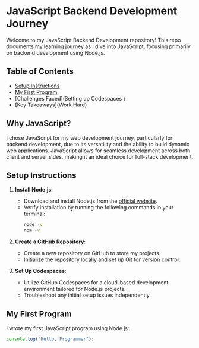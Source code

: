 # JavaScript Backend Development Journey

Welcome to my JavaScript Backend Development repository! This repo documents my learning journey as I dive into JavaScript, focusing primarily on backend development using Node.js.

## Table of Contents

- [Setup Instructions](#setup-instructions)
- [My First Program]([#my-first-program](https://github.com/Geetesh72/JavaScript-self-Learning/blob/main/Basics_of_js/test.js))
- [Challenges Faced](Setting up Codespaces )
- [Key Takeaways](Work Hard)

## Why JavaScript?

I chose JavaScript for my web development journey, particularly for backend development, due to its versatility and the ability to build dynamic web applications. JavaScript allows for seamless development across both client and server sides, making it an ideal choice for full-stack development.

## Setup Instructions

1. **Install Node.js**:
   - Download and install Node.js from the [official website](https://nodejs.org/).
   - Verify installation by running the following commands in your terminal:
     ```bash
     node -v
     npm -v
     ```

2. **Create a GitHub Repository**:
   - Create a new repository on GitHub to store my projects.
   - Initialize the repository locally and set up Git for version control.

3. **Set Up Codespaces**:
   - Utilize GitHub Codespaces for a cloud-based development environment tailored for Node.js projects.
   - Troubleshoot any initial setup issues independently.

## My First Program

I wrote my first JavaScript program using Node.js:

```javascript
console.log("Hello, Programmer");
